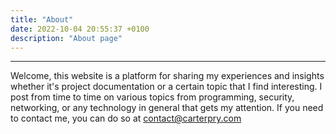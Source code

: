 ```yaml
---
title: "About"
date: 2022-10-04 20:55:37 +0100
description: "About page"
---
```

---

Welcome, this website is a platform for sharing my experiences and insights whether it's project documentation or a certain topic that I find interesting. I post from time to time on various topics from programming, security, networking, or any technology in general that gets my attention. If you need to contact me, you can do so at contact@carterpry.com



